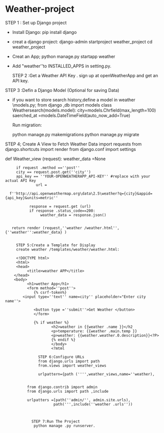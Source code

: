 # Weather-project
STEP 1 : Set up Django project
- Install Django:
      pip install django
 - creat a django project:
      django-admin startproject weather_project cd weather_project
 - Creat an App;
       python manage.py startapp weather
 - Add "weather''to INSTALLED_APPS in setting.py.

   STEP 2 :Get a Weather API Key
         . sign up at openWeatherApp and get an API key.

  STEP 3 :Defin a Django Model (Optional for saving Data)
  - if you want to store search history,define a model in weather \models.py;
          from django ,db import models
         class Weathersearch(models.model):
           city=models.Chrfield(max_length=100)
           saerched_at =models.DateTimeField(auto_now_add=True)

      Run migration:

    python manage.py makemigrations
    python manage.py migrate

STEP 4; Create A View to Fetch Weather Data
   import requests
   from django.shortcuts import render
   from django.conf import settings

   def Weather_view (request):
      weather_data =None

         if request .method ==''post''
         city == request.post.get(''city'')
         api_key == ''YOUR-OPENWEATHERAPP_API-KEY'' #replace with your actual API Key
                  url =
                  
      f''http://api.openweathermap.org\data\2.5\weather?q={city}&appid={api_key}&units=metric''

               response = request.get (url)
               if response .status_code==200:
                    weather_data = response.json()


       return render (request,''weather /weather.html'',{''weather'':weather_data} )             


         STEP 5:Create a Template for Display
         create weather /templates/weather/weather.html:

         <!DOCTYPE html>
         <html>
         <head>
              <title>weather APP</title>
        </head>
        <body>
              <h1>wether App</h1>
              <form method=''post''>
                 {% csrf-token%}
            <input type=''text'' name=city'' placeholder="Enter city name''>

                 <button type =''submit''>Get Weather </button>
                 </form>

                 {% if weather %}
                         <h2>weather in {{weather .name }}</h2
                         <p>temperature: {{weather .main.temp }}
                         <p>weather: {{weather.weather.0.description}}<?P>
                         {% endif %}
                         </body>
                         <?mtml

                   STEP 6:Configure URLs
                   from django.urls import path
                   from.views import weather_views 

                   urlpattern={path ('''',weather_views,name=''weather),


              from django.contrib import admin
              from django.urls import path ,include

              urlpatters =[path(''admin/'', admin.site.urls),
                          path(''',include(''weather .urls''))



                STEP 7:Run The Project
                 python manage .py runserver.























    
